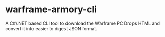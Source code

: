 # warframe-armory-cli
A C#/.NET based CLI tool to download the Warframe PC Drops HTML and convert it into easier to digest JSON format.
